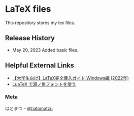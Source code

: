 # LaTeX files

This repository stores my tex files.

## Release History

* May 20, 2023 Added basic files.

## Helpful External Links

* [【大学生向け】LaTeX完全導入ガイド Windows編 (2022年)](https://qiita.com/passive-radio/items/623c9a35e86b6666b89e)
* [LuaTeX で源ノ角フォントを使う](https://suikaba.hatenablog.com/entry/202002/02/014241)



### Meta

はとまつ – [@hatomatzu](https://twitter.com/hatomatzu)
